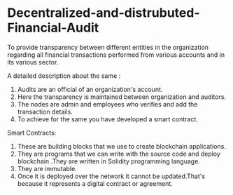 # Decentralized-and-distrubuted-Financial-Audit
To provide transparency between different entities in the organization regarding all financial transactions performed from various accounts and in its various sector.

A detailed description about the same :

  1) Audits are an official of an organization's account.
  2) Here the transparency is maintained between organization and auditors.
  3) The nodes are admin and employees who verifies and add the transaction details.
  4) To achieve for the same you have developed a smart contract.
 
Smart Contracts:

  1) These are building blocks that we use to create blockchain applications.
  2) They are programs that we can write with the source code and deploy blockchain .They are written in Solidity programming language.
  3) They are immutable.
  4) Once it is deployed over the network it cannot be updated.That's because it represents a digital contract or agreement.
  

